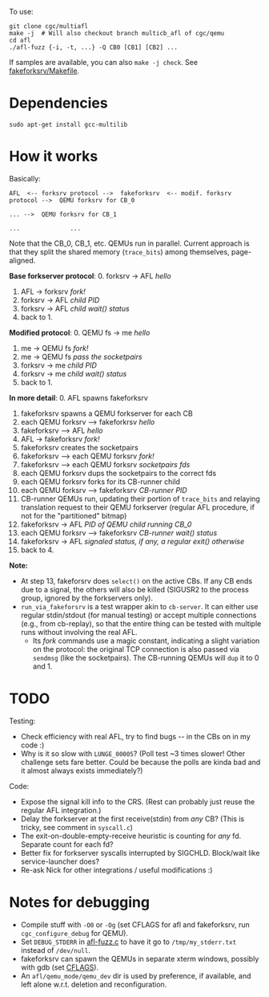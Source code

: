 To use:

    git clone cgc/multiafl
    make -j  # Will also checkout branch multicb_afl of cgc/qemu
    cd afl
    ./afl-fuzz {-i, -t, ...} -Q CB0 [CB1] [CB2] ...

If samples are available, you can also `make -j check`. See [fakeforksrv/Makefile](fakeforksrv/Makefile).


Dependencies
============

```
sudo apt-get install gcc-multilib
```


How it works
============


Basically:

    AFL  <-- forksrv protocol -->  fakeforksrv  <-- modif. forksrv protocol -->  QEMU forksrv for CB_0
                                                                        ... -->  QEMU forksrv for CB_1
                                                                        ...              ...


Note that the CB\_0, CB\_1, etc. QEMUs run in parallel. Current approach is that they split the shared memory (`trace_bits`) among themselves, page-aligned.



**Base forkserver protocol**:
0. forksrv -> AFL   *hello*
1. AFL -> forksrv   *fork!*
2. forksrv -> AFL   *child PID*
3. forksrv -> AFL   *child wait() status*
4. back to 1.


**Modified protocol**:
0. QEMU fs -> me    *hello*
1. me -> QEMU fs    *fork!*
2. me -> QEMU fs    *pass the socketpairs*
3. forksrv -> me    *child PID*
4. forksrv -> me    *child wait() status*
5. back to 1.


**In more detail**:
 0. AFL spawns fakeforksrv
 1. fakeforksrv spawns a QEMU forkserver for each CB
 2. each QEMU forksrv --> fakeforkrsv     *hello*
 3. fakeforksrv --> AFL                   *hello*
 4. AFL -> fakeforksrv                    *fork!*
 5. fakeforksrv creates the socketpairs
 6. fakeforksrv --> each QEMU forksrv     *fork!*
 7. fakeforksrv --> each QEMU forksrv     *socketpairs fds*
 8. each QEMU forksrv dups the socketpairs to the correct fds
 9. each QEMU forksrv forks for its CB-runner child
10. each QEMU forksrv --> fakeforksrv     *CB-runner PID*
11. CB-runner QEMUs run, updating their portion of `trace_bits` and relaying translation request to their QEMU forkserver (regular AFL procedure, if not for the "partitioned" bitmap)
12. fakeforksrv -> AFL                    *PID of QEMU child running CB_0*
13. each QEMU forksrv --> fakeforksrv     *CB-runner wait() status*
14. fakeforksrv -> AFL                    *signaled status, if any, a regular exit() otherwise*
15. back to 4.


**Note:**
- At step 13, fakeforsrv does `select()` on the active CBs. If any CB ends due to a signal, the others will also be killed (SIGUSR2 to the process group, ignored by the forkservers only).
- `run_via_fakeforsrv` is a test wrapper akin to `cb-server`. It can either use regular stdin/stdout (for manual testing) or accept multiple connections (e.g., from cb-replay), so that the entire thing can be tested with multiple runs without involving the real AFL.
    - Its *fork* commands use a magic constant, indicating a slight variation on the protocol: the original TCP connection is also passed via `sendmsg` (like the socketpairs). The CB-running QEMUs will `dup` it to 0 and 1.



TODO
====

Testing:

- Check efficiency with real AFL, try to find bugs -- in the CBs on in my code :)
- Why is it so slow with `LUNGE_00005`? (Poll test ~3 times slower! Other challenge sets fare better. Could be because the polls are kinda bad and it almost always exists immediately?)


Code:

- Expose the signal kill info to the CRS. (Rest can probably just reuse the regular AFL integration.)
- Delay the forkserver at the first receive(stdin) from *any* CB? (This is tricky, see comment in `syscall.c`)
- The exit-on-double-empty-receive heuristic is counting for _any_ fd. Separate count for each fd?
- Better fix for forkserver syscalls interrupted by SIGCHLD. Block/wait like service-launcher does?
- Re-ask Nick for other integrations / useful modifications :)


Notes for debugging
===================

- Compile stuff with `-O0` or `-Og` (set CFLAGS for afl and fakeforksrv, run `cgc_configure_debug` for QEMU).
- Set `DEBUG_STDERR` in [afl-fuzz.c](afl/afl-fuzz.c) to have it go to `/tmp/my_stderr.txt` instead of `/dev/null`.
- fakeforksrv can spawn the QEMUs in separate xterm windows, possibly with gdb (set [CFLAGS](fakeforksrv/Makefile)).
- An `afl/qemu_mode/qemu_dev` dir is used by preference, if available, and left alone w.r.t. deletion and reconfiguration.

